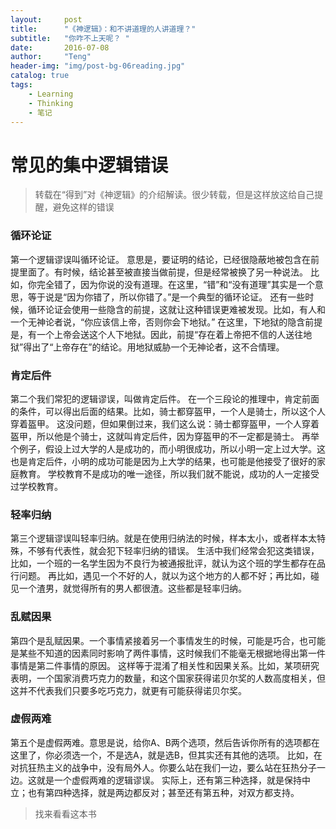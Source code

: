 ```yaml
---
layout:     post
title:      "《神逻辑》：和不讲道理的人讲道理？"
subtitle:   "你咋不上天呢？ "
date:       2016-07-08
author:     "Teng"
header-img: "img/post-bg-06reading.jpg"
catalog: true
tags:
    - Learning
    - Thinking
    - 笔记
---
```

# 常见的集中逻辑错误

> 转载在“得到”对《神逻辑》的介绍解读。很少转载，但是这样放这给自己提醒，避免这样的错误

### 循环论证

第一个逻辑谬误叫循环论证。
意思是，要证明的结论，已经很隐蔽地被包含在前提里面了。有时候，结论甚至被直接当做前提，但是经常被换了另一种说法。
比如，你完全错了，因为你说的没有道理。在这里，“错”和“没有道理”其实是一个意思，等于说是“因为你错了，所以你错了。”是一个典型的循环论证。
还有一些时候，循环论证会使用一些隐含的前提，这就让这种错误更难被发现。比如，有人和一个无神论者说，“你应该信上帝，否则你会下地狱。”
在这里，下地狱的隐含前提是，有一个上帝会送这个人下地狱。因此，前提“存在着上帝把不信的人送往地狱”得出了“上帝存在”的结论。用地狱威胁一个无神论者，这不合情理。

### 肯定后件

第二个我们常犯的逻辑谬误，叫做肯定后件。
在一个三段论的推理中，肯定前面的条件，可以得出后面的结果。比如，骑士都穿盔甲，一个人是骑士，所以这个人穿着盔甲。
这没问题，但如果倒过来，我们这么说：骑士都穿盔甲，一个人穿着盔甲，所以他是个骑士，这就叫肯定后件，因为穿盔甲的不一定都是骑士。
再举个例子，假设上过大学的人是成功的，而小明很成功，所以小明一定上过大学。这也是肯定后件，小明的成功可能是因为上大学的结果，也可能是他接受了很好的家庭教育。
学校教育不是成功的唯一途径，所以我们就不能说，成功的人一定接受过学校教育。

### 轻率归纳

第三个逻辑谬误叫轻率归纳。就是在使用归纳法的时候，样本太小，或者样本太特殊，不够有代表性，就会犯下轻率归纳的错误。
生活中我们经常会犯这类错误，比如，一个班的一名学生因为不良行为被通报批评，就认为这个班的学生都存在品行问题。
再比如，遇见一个不好的人，就以为这个地方的人都不好；再比如，碰见一个渣男，就觉得所有的男人都很渣。这些都是轻率归纳。

### 乱赋因果

第四个是乱赋因果。一个事情紧接着另一个事情发生的时候，可能是巧合，也可能是某些不知道的因素同时影响了两件事情，这时候我们不能毫无根据地得出第一件事情是第二件事情的原因。
这样等于混淆了相关性和因果关系。比如，某项研究表明，一个国家消费巧克力的数量，和这个国家获得诺贝尔奖的人数高度相关，但这并不代表我们只要多吃巧克力，就更有可能获得诺贝尔奖。

### 虚假两难

第五个是虚假两难。意思是说，给你A、B两个选项，然后告诉你所有的选项都在这里了，你必须选一个，不是选A，就是选B，但其实还有其他的选项。
比如，在对抗狂热主义的战争中，没有局外人。你要么站在我们一边，要么站在狂热分子一边。这就是一个虚假两难的逻辑谬误。
实际上，还有第三种选择，就是保持中立；也有第四种选择，就是两边都反对；甚至还有第五种，对双方都支持。

> 找来看看这本书
